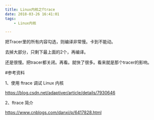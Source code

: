 ```yaml
---
title: Linux内核之ftrace
date: 2018-03-26 16:41:01
tags:
	- Linux内核

---
```




把Tracer里的所有内容勾选，则编译非常慢。卡到不能动。

去掉大部分，只剩下最上面的2个，再编译。

还是很慢。把tracer都关闭。再看。就快了很多。看来就是那个tracer的影响。



#参考资料

1、使用 ftrace 调试 Linux 内核

https://blog.csdn.net/adaptiver/article/details/7930646

2、ftrace 简介

https://www.cnblogs.com/danxi/p/6417828.html